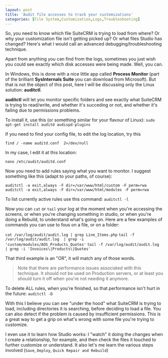 ```yaml
---
layout: post
title: 'Audit file accesses to track your customizations'
categories: [File System,Customization,Logs,Troubleshooting]
---
```


So, you need to know which file SuiteCRM is trying to load from where? Or why your customization file isn't getting picked up? Or what files Studio has changed? Here's what I would call an advanced debugging/troubleshooting technique.

Apart from anything you can find from the logs, sometimes you just wish you could see exactly which disk accesses were being made. Well, you can.

In Windows, this is done with a nice little app called **Process Monitor** (part of the brilliant **SysInternals Suite** you can download from Microsoft). But that is not the object of this post, here I will be discussing only the Linux solution: **auditctl**.

**auditctl** will let you monitor specific folders and see exactly what SuiteCRM is trying to read/write, and whether it's succeding or not, and whether it's failing due to permissions problems.

To install it, use this (or something similar for your flavour of Linux): 
`sudo apt-get install auditd audispd-plugins`

If you need to find your config file, to edit the log location, try this

`find / -name auditd.conf  2>/dev/null`

In my case, I edit it at this location:

`nano /etc/audit/auditd.conf`

Now you need to add rules saying what you want to monitor. I suggest something like this (adapt to your paths, of course):

`auditctl -a exit,always -F dir=/var/www/html/custom -F perm=rwa` 
`auditctl -a exit,always -F dir=/var/www/html/modules -F perm=rwa`

To list currently active rules use this command:
`auditctl -l`

Now you can `cat` or `tail` your log at the moment when you're accessing the screens, or when you're changing something in studio, or when you're doing a Rebuild, to understand what's going on. Here are a few examples of commands you can use to fous on a file, or on a folder:

`cat /var/log/audit/audit.log | grep Line_Items.php` 
`tail -f /var/log/audit/audit.log  | grep -i 'custom/modules/AOS_Products_Quotes'`
`tail -f /var/log/audit/audit.log  | grep -i 'Invoices\|Products\|Quotes'`

That third example is an "OR", it will match any of those words.

> Note that there are performance issues associated with this technique. It should not be used on Production servers, or at least you should turn it off when you're not needing it anymore.

To delete ALL rules, when you're finished, so that performance isn't hurt in the future:
`auditctl -D`

With this I believe you can see "under the hood" what SuiteCRM is trying to load, including directories it is searching, before deciding to load a file. You can also detect if the problem is caused by insufficient permissions. This is a great way to get a grip on what's wrong with some file you're trying to customize.

I even use it to learn how Studio works: I  "watch" it doing the changes when I create a relationship, for example, and then check the files it touched to further customize or understand. It also let's me learn the various steps involved (`Save`, `Deploy`, `Quick Repair and Rebuild`)